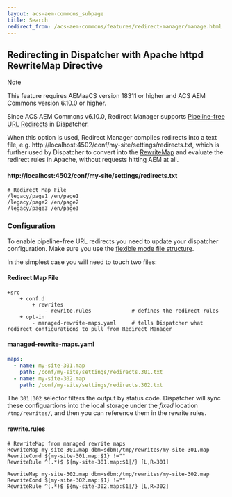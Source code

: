 ```yaml
---
layout: acs-aem-commons_subpage
title: Search
redirect_from: /acs-aem-commons/features/redirect-manager/manage.html
---
```


## Redirecting in Dispatcher with Apache httpd RewriteMap Directive

> [!NOTE]
> This feature requires AEMaaCS version 18311 or higher and ACS AEM Commons version 6.10.0 or higher.

Since ACS AEM Commons v6.10.0, Redirect Manager supports [Pipeline-free URL Redirects](https://experienceleague.adobe.com/en/docs/experience-manager-cloud-service/content/implementing/content-delivery/pipeline-free-url-redirects) in Dispatcher.

When this option is used, Redirect Manager compiles redirects into a text file, e.g. http://localhost:4502/conf/my-site/settings/redirects.txt, which is further used by Dispatcher to convert into the [RewriteMap](https://httpd.apache.org/docs/2.4/mod/mod_rewrite.html#rewritemap) and evaluate the redirect rules in Apache, without requests hitting AEM at all.

#### http://localhost:4502/conf/my-site/settings/redirects.txt
```
# Redirect Map File
/legacy/page1 /en/page1
/legacy/page2 /en/page2
/legacy/page3 /en/page3
```


### Configuration

To enable pipeline-free URL redirects you need to update your dispatcher configuration. Make sure you use the [flexible mode file structure](https://experienceleague.adobe.com/en/docs/experience-manager-cloud-service/content/implementing/content-delivery/validation-debug#flexible-mode-file-structure).

In the simplest case you will need to touch two files:

#### Redirect Map File
```
+src
    + conf.d
        + rewrites
            - rewrite.rules             # defines the redirect rules
    + opt-in
        - managed-rewrite-maps.yaml     # tells Dispatcher what redirect configurations to pull from Redirect Manager
```


#### managed-rewrite-maps.yaml
```yaml
maps:
  - name: my-site-301.map
    path: /conf/my-site/settings/redirects.301.txt
  - name: my-site-302.map
    path: /conf/my-site/settings/redirects.302.txt
```
The `301|302` selector filters the output by status code.
Dispatcher will sync these configuartions into the local storage under the *fixed* location `/tmp/rewrites/`, and then you can reference them in the rewrite rules.

#### rewrite.rules
```
# RewriteMap from managed rewrite maps
RewriteMap my-site-301.map dbm=sdbm:/tmp/rewrites/my-site-301.map
RewriteCond ${my-site-301.map:$1} !=""
RewriteRule ^(.*)$ ${my-site-301.map:$1|/} [L,R=301]

RewriteMap my-site-302.map dbm=sdbm:/tmp/rewrites/my-site-302.map
RewriteCond ${my-site-302.map:$1} !=""
RewriteRule ^(.*)$ ${my-site-302.map:$1|/} [L,R=302]
```
